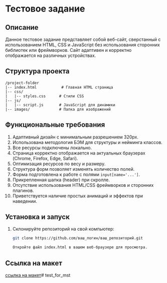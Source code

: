 # Тестовое задание

## Описание

Данное тестовое задание представляет собой веб-сайт, сверстанный с использованием HTML, CSS и JavaScript без использования сторонних библиотек или фреймворков. Сайт адаптивен и корректно отображается на различных устройствах.

## Структура проекта

```
/project-folder
|-- index.html           # Главная HTML страница
|-- css/
|   |-- styles.css      # Стили CSS
|-- js/
|   |-- script.js       # JavaScript для динамики
|-- images/             # Папка для изображений
```


## Функциональные требования

1. Адаптивный дизайн с минимальным разрешением 320px.
2. Использована методология БЭМ для структуры и нейминга классов.
3. Все ресурсы подключены локально.
4. Страница корректно отображается на актуальных браузерах (Chrome, Firefox, Edge, Safari).
5. Оптимизация ресурсов по весу и размеру.
6. Структура форм позволяет изменять количество полей.
7. Форма подготовлена к работе с полями `input[name='...']`.
8. Прикрепленная шапка (header) при скролле.
9. Отсутствие использования HTML/CSS фреймворков и сторонних плагинов.
10. Приветствуется наличие простых анимаций и эффектов при наведении.

## Установка и запуск

1. Склонируйте репозиторий на свой компьютер:
   ```bash
   git clone https://github.com/ваш_логин/ваш_репозиторий.git

   Откройте файл index.html в вашем веб-браузере для просмотра.

 ## Ссылка на макет

 [ссылка на макет](https://www.figma.com/design/bvmftor0vGY31xVegkeGf7/Test?node-id=0-1&node-type=canvas&t=sw3TFsFOl43LCfQX-0)# test_for_mst
